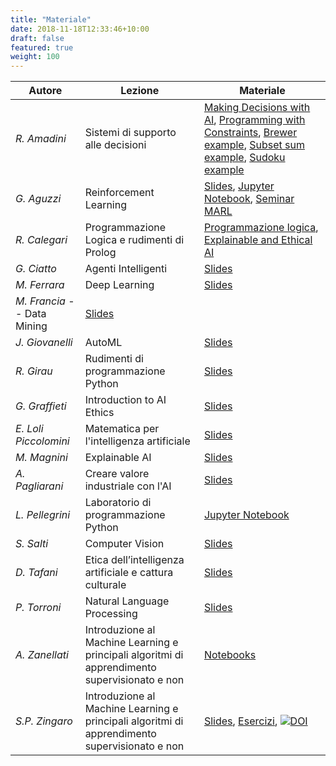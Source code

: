 ```yaml
---
title: "Materiale"
date: 2018-11-18T12:33:46+10:00
draft: false
featured: true
weight: 100
---
```



| Autore | Lezione | Materiale | 
|---|---|---|
| *R. Amadini* | Sistemi di supporto alle decisioni | [Making Decisions with AI](/amadini-constraints.pdf), [Programming with Constraints](/amadini-minizinc.pdf), [Brewer example](/amadini-brewer.mzn), [Subset sum example](/amadini-subset-sum.mzn), [Sudoku example](/amadini-sudoku.mzn) |
| *G. Aguzzi* | Reinforcement Learning | [Slides](/aguzzi.pdf), [Jupyter Notebook](https://github.com/cric96/intro-reinforcement-learning-python), [Seminar MARL](/aguzzi-intro-marl) |
| *R. Calegari* | Programmazione Logica e rudimenti di Prolog | [Programmazione logica](/calegari-prolog.pdf), [Explainable and Ethical AI](/calegari-xeai.pdf) |
| *G. Ciatto* | Agenti Intelligenti | [Slides](/ciatto.pdf) |
| *M. Ferrara* | Deep Learning | [Slides](/ferrara.pdf) |
| *M. Francia* -- Data Mining | [Slides](/francia.pdf) |
| *J. Giovanelli* | AutoML | [Slides](/giovanelli.pdf) |
| *R. Girau* | Rudimenti di programmazione Python | [Slides](/girau.pdf) |
| *G. Graffieti* | Introduction to AI Ethics | [Slides](/graffieti.pdf) |
| *E. Loli Piccolomini* | Matematica per l'intelligenza artificiale | [Slides](/piccolomini.pdf) |
| *M. Magnini* | Explainable AI | [Slides](/magnini.pdf) |
| *A. Pagliarani* | Creare valore industriale con l'AI | [Slides](/pagliarani.pdf) |
| *L. Pellegrini* | Laboratorio di programmazione Python | [Jupyter Notebook](/pellegrini-lab_notebooks.zip) |
| *S. Salti* | Computer Vision |  [Slides](/salti.pdf) |
| *D. Tafani* | Etica dell’intelligenza artificiale e cattura culturale | [Slides](/tafani.pdf) |
| *P. Torroni* | Natural Language Processing | [Slides](/torroni.pdf) |
| *A. Zanellati* | Introduzione al Machine Learning e principali algoritmi di apprendimento supervisionato e non | [Notebooks](/zanellati.tar.gz) |
| *S.P. Zingaro* | Introduzione al Machine Learning e principali algoritmi di apprendimento supervisionato e non | [Slides](/zingaro.pdf), [Esercizi](https://github.com/lozingaro/asai-er-ml), [![DOI](https://zenodo.org/badge/DOI/10.5281/zenodo.8189794.svg)](https://doi.org/10.5281/zenodo.8189794) |

<!-- 
| Mercoledì 19 Luglio  Pausa pranzo  
-->

